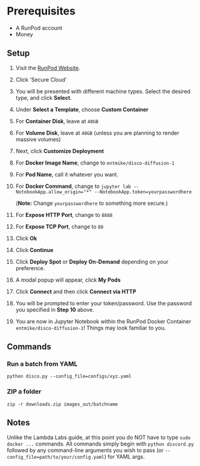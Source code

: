 # Prerequisites

  - A RunPod account
  - Money

## Setup

1. Visit the [RunPod Website](https://runpod.io/).
2. Click 'Secure Cloud'
3. You will be presented with different machine types.  Select the desired type, and click **Select**.
4. Under **Select a Template**, choose **Custom Container**
5. For **Container Disk**, leave at `40GB`
6. For **Volume Disk**, leave at `40GB` (unless you are planning to render massive volumes)
7. Next, click **Customize Deployment**
8. For **Docker Image Name**, change to `entmike/disco-diffusion-1`
9. For **Pod Name**, call it whatever you want.
10. For **Docker Command**, change to `jupyter lab --NotebookApp.allow_origin="*" --NotebookApp.token=yourpasswordhere`
    
    (**Note:**  Change `yourpasswordhere` to something more secure.)
11. For **Expose HTTP Port**, change to `8888`
12. For **Expose TCP Port**, change to `80`
13. Click **Ok**
14. Click **Continue**
15. Click **Deploy Spot** or **Deploy On-Demand** depending on your preference.
16. A modal popup will appear, click **My Pods**
17. Click **Connect** and then click **Connect via HTTP**
18. You will be prompted to enter your token/password.  Use the password you specified in **Step 10** above.
19. You are now in Jupyter Notebook within the RunPod Docker Container `entmike/disco-diffusion-1`!  Things may look familiar to you.

## Commands

### Run a batch from YAML

`python disco.py --config_file=configs/xyz.yaml`

### ZIP a folder

`zip -r downloads.zip images_out/batchname`

## Notes

Unlike the Lambda Labs guide, at this point you do NOT have to type `sudo docker ...` commands.  All commands simply begin with `python discord.py` followed by any command-line arguments you wish to pass (or `--config_file=path/to/your/config.yaml`) for YAML args.
